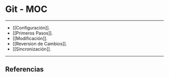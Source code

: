 # Git - MOC
---

- [[Configuración]].
- [[Primeros Pasos]].
- [[Modificación]].
- [[Reversion de Cambios]].
- [[Sincronización]].

---

## Referencias